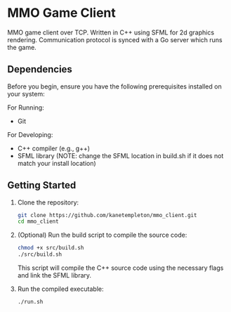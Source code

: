 
# MMO Game Client

MMO game client over TCP. Written in C++ using SFML for 2d graphics rendering. Communication protocol is synced with a Go server which runs the game.


## Dependencies

Before you begin, ensure you have the following prerequisites installed on your system:

For Running:
- Git

For Developing:
- C++ compiler (e.g., g++)
- SFML library (NOTE: change the SFML location in build.sh if it does not match your install location)

## Getting Started

1. Clone the repository:

    ```bash
    git clone https://github.com/kanetempleton/mmo_client.git
    cd mmo_client
    ```

2. (Optional) Run the build script to compile the source code:

    ```bash
    chmod +x src/build.sh
    ./src/build.sh
    ```

    This script will compile the C++ source code using the necessary flags and link the SFML library.

3. Run the compiled executable:

    ```bash
    ./run.sh
    ```

